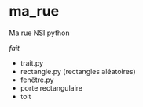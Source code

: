# ma_rue
Ma rue NSI python


*fait*

- trait.py
- rectangle.py (rectangles aléatoires)
- fenêtre.py
- porte rectangulaire
- toit
